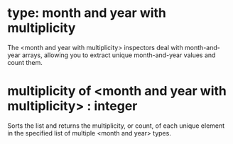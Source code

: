 # type: month and year with multiplicity

The &lt;month and year with multiplicity&gt; inspectors deal with month-and-year arrays, allowing you to extract unique month-and-year values and count them.

# multiplicity of &lt;month and year with multiplicity&gt; : integer

Sorts the list and returns the multiplicity, or count, of each unique element in the specified list of multiple &lt;month and year&gt; types.
